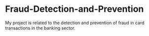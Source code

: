 # Fraud-Detection-and-Prevention
My project is related to the detection and prevention of fraud in card transactions in the banking sector.
